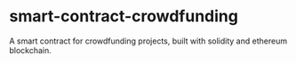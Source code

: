 # smart-contract-crowdfunding
A smart contract for crowdfunding projects, built with solidity and ethereum blockchain.
